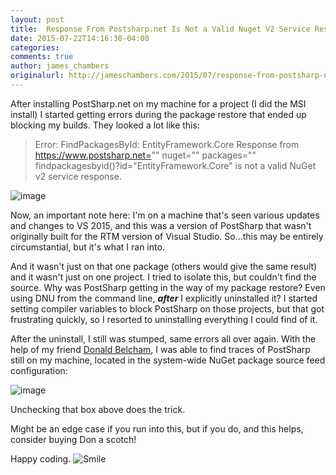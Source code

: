 ```yaml
---
layout: post
title:  Response From Postsharp.net Is Not a Valid Nuget V2 Service Response
date: 2015-07-22T14:16:30-04:00
categories:
comments: true
author: james_chambers
originalurl: http://jameschambers.com/2015/07/response-from-postsharp-net-is-not-a-valid-nuget-v2-service-response/
---
```


After installing PostSharp.net on my machine for a project (I did the MSI install) I started getting errors during the package restore that ended up blocking my builds. They looked a lot like this:

> Error: FindPackagesById: EntityFramework.Core Response from https://www.postsharp.net="" nuget="" packages="" findpackagesbyid()?id="EntityFramework.Core" is not a valid NuGet v2 service response.

![image][1]

Now, an important note here: I'm on a machine that's seen various updates and changes to VS 2015, and this was a version of PostSharp that wasn't originally built for the RTM version of Visual Studio. So…this may be entirely circumstantial, but it's what I ran into.

And it wasn't just on that one package (others would give the same result) and it wasn't just on one project. I tried to isolate this, but couldn't find the source. Why was PostSharp getting in the way of my package restore? Even using DNU from the command line, **_after_** I explicitly uninstalled it? I started setting compiler variables to block PostSharp on those projects, but that got frustrating quickly, so I resorted to uninstalling everything I could find of it.

After the uninstall, I still was stumped, same errors all over again. With the help of my friend [Donald Belcham][2], I was able to find traces of PostSharp still on my machine, located in the system-wide NuGet package source feed configuration:

![image][3]

Unchecking that box above does the trick.

Might be an edge case if you run into this, but if you do, and this helps, consider buying Don a scotch!

Happy coding. ![Smile][4]

[1]: http://jameschambers.com/wp-content/uploads/2015/07/image1.png "image"
[2]: https://twitter.com/dbelcham
[3]: http://jameschambers.com/wp-content/uploads/2015/07/image2.png "image"
[4]: http://jameschambers.com/wp-content/uploads/2015/07/wlEmoticon-smile1.png
